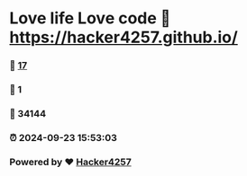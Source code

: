 # Love life Love code :link: https://hacker4257.github.io/ 
### :page_facing_up: [17](https://hacker4257.github.io//tag.html) 
### :speech_balloon: 1 
### :hibiscus: 34144 
### :alarm_clock: 2024-09-23 15:53:03 
### Powered by :heart: [Hacker4257](https://hacker4257.github.io)
